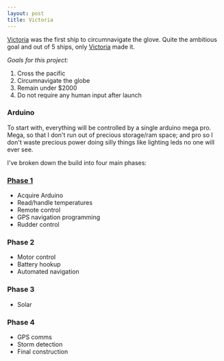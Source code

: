 ```yaml
---
layout: post
title: Victoria
---
```


[Victoria](https://en.wikipedia.org/wiki/Victoria_(ship)) was the first ship to circumnavigate the glove. Quite the ambitious goal and out of 5 ships, only [Victoria](https://github.com/grossadamm/victoria) made it.

*Goals for this project:*

1. Cross the pacific
2. Circumnavigate the globe
3. Remain under $2000
4. Do not require any human input after launch

### Arduino ###

To start with, everything will be controlled by a single arduino mega pro. Mega, so that I don't run out of precious storage/ram space; and pro so I don't waste precious power doing silly things like lighting leds no one will ever see.

I've broken down the build into four main phases:

### [Phase 1](https://github.com/grossadamm/victoria/milestones/Phase%201) ###

- Acquire Arduino
- Read/handle temperatures
- Remote control
- GPS navigation programming
- Rudder control

### Phase 2 ###

- Motor control
- Battery hookup
- Automated navigation

### Phase 3 ###

- Solar

### Phase 4 ###

- GPS comms
- Storm detection
- Final construction

